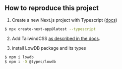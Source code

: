 ## How to reproduce this project

1. Create a new Next.js project with Typescript ([docs](https://nextjs.org/docs#automatic-setup))

```bash
$ npx create-next-app@latest --typescript
```

2. Add TailwindCSS [as described in the docs](https://tailwindcss.com/docs/guides/nextjs).

3. install LowDB package and its types

```bash
$ npm i lowdb
$ npm i -D @types/lowdb
```
